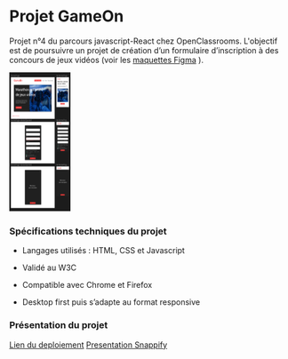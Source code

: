 # Projet GameOn

Projet n°4 du parcours javascript-React chez OpenClassrooms. L'objectif est de poursuivre un projet de création d’un formulaire d’inscription à des concours de jeux vidéos (voir les [maquettes Figma](https://www.figma.com/file/B7NKBDvSI18uoMLJgpnh48/UI-Design-GameOn-FR?node-id=106%3A630) ).

<img src="./Assets/ScreenShotMaquettes.png" width="110px" height="250px" />

### Spécifications techniques du projet

- Langages utilisés : HTML, CSS et Javascript

- Validé au W3C

- Compatible avec Chrome et Firefox

- Desktop first puis s’adapte au format responsive

### Présentation du projet

[Lien du deploiement](https://hotp0t.github.io/OCR_P4-GameOn_website-FR/)
[Presentation Snappify](https://snappify.com/view/2eabe793-9b04-444c-8041-53034e62100a)
